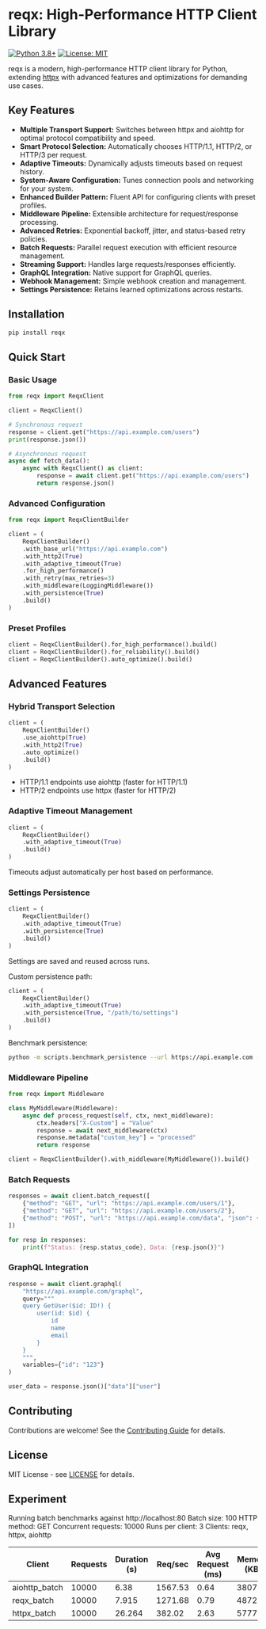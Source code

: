 # reqx: High-Performance HTTP Client Library

[![Python 3.8+](https://img.shields.io/badge/python-3.8+-blue.svg)](https://www.python.org/downloads/)
[![License: MIT](https://img.shields.io/badge/License-MIT-yellow.svg)](https://opensource.org/licenses/MIT)

reqx is a modern, high-performance HTTP client library for Python, extending [httpx](https://github.com/encode/httpx) with advanced features and optimizations for demanding use cases.

## Key Features

- **Multiple Transport Support:** Switches between httpx and aiohttp for optimal protocol compatibility and speed.
- **Smart Protocol Selection:** Automatically chooses HTTP/1.1, HTTP/2, or HTTP/3 per request.
- **Adaptive Timeouts:** Dynamically adjusts timeouts based on request history.
- **System-Aware Configuration:** Tunes connection pools and networking for your system.
- **Enhanced Builder Pattern:** Fluent API for configuring clients with preset profiles.
- **Middleware Pipeline:** Extensible architecture for request/response processing.
- **Advanced Retries:** Exponential backoff, jitter, and status-based retry policies.
- **Batch Requests:** Parallel request execution with efficient resource management.
- **Streaming Support:** Handles large requests/responses efficiently.
- **GraphQL Integration:** Native support for GraphQL queries.
- **Webhook Management:** Simple webhook creation and management.
- **Settings Persistence:** Retains learned optimizations across restarts.

## Installation

```bash
pip install reqx
```

## Quick Start

### Basic Usage

```python
from reqx import ReqxClient

client = ReqxClient()

# Synchronous request
response = client.get("https://api.example.com/users")
print(response.json())

# Asynchronous request
async def fetch_data():
    async with ReqxClient() as client:
        response = await client.get("https://api.example.com/users")
        return response.json()
```

### Advanced Configuration

```python
from reqx import ReqxClientBuilder

client = (
    ReqxClientBuilder()
    .with_base_url("https://api.example.com")
    .with_http2(True)
    .with_adaptive_timeout(True)
    .for_high_performance()
    .with_retry(max_retries=3)
    .with_middleware(LoggingMiddleware())
    .with_persistence(True)
    .build()
)
```

### Preset Profiles

```python
client = ReqxClientBuilder().for_high_performance().build()
client = ReqxClientBuilder().for_reliability().build()
client = ReqxClientBuilder().auto_optimize().build()
```

## Advanced Features

### Hybrid Transport Selection

```python
client = (
    ReqxClientBuilder()
    .use_aiohttp(True)
    .with_http2(True)
    .auto_optimize()
    .build()
)
```
- HTTP/1.1 endpoints use aiohttp (faster for HTTP/1.1)
- HTTP/2 endpoints use httpx (faster for HTTP/2)

### Adaptive Timeout Management

```python
client = (
    ReqxClientBuilder()
    .with_adaptive_timeout(True)
    .build()
)
```
Timeouts adjust automatically per host based on performance.

### Settings Persistence

```python
client = (
    ReqxClientBuilder()
    .with_adaptive_timeout(True)
    .with_persistence(True)
    .build()
)
```
Settings are saved and reused across runs.

Custom persistence path:

```python
client = (
    ReqxClientBuilder()
    .with_adaptive_timeout(True)
    .with_persistence(True, "/path/to/settings")
    .build()
)
```

Benchmark persistence:

```bash
python -m scripts.benchmark_persistence --url https://api.example.com --iterations 5 --plot
```

### Middleware Pipeline

```python
from reqx import Middleware

class MyMiddleware(Middleware):
    async def process_request(self, ctx, next_middleware):
        ctx.headers["X-Custom"] = "Value"
        response = await next_middleware(ctx)
        response.metadata["custom_key"] = "processed"
        return response

client = ReqxClientBuilder().with_middleware(MyMiddleware()).build()
```

### Batch Requests

```python
responses = await client.batch_request([
    {"method": "GET", "url": "https://api.example.com/users/1"},
    {"method": "GET", "url": "https://api.example.com/users/2"},
    {"method": "POST", "url": "https://api.example.com/data", "json": {"key": "value"}}
])

for resp in responses:
    print(f"Status: {resp.status_code}, Data: {resp.json()}")
```

### GraphQL Integration

```python
response = await client.graphql(
    "https://api.example.com/graphql",
    query="""
    query GetUser($id: ID!) {
        user(id: $id) {
            id
            name
            email
        }
    }
    """,
    variables={"id": "123"}
)

user_data = response.json()["data"]["user"]
```

## Contributing

Contributions are welcome! See the [Contributing Guide](CONTRIBUTING.md) for details.

## License

MIT License - see [LICENSE](LICENSE) for details.

## Experiment

Running batch benchmarks against http://localhost:80
Batch size: 100
HTTP method: GET
Concurrent requests: 10000
Runs per client: 3
Clients: reqx, httpx, aiohttp

| Client        | Requests | Duration (s) | Req/sec | Avg Request (ms) | Memory (KB) |
|---------------|----------|--------------|---------|------------------|-------------|
| aiohttp_batch |   10000  |    6.38      | 1567.53 | 0.64             | 3807.67     |
| reqx_batch    |   10000  |    7.915     | 1271.68 | 0.79             | 4872.33     |
| httpx_batch   |   10000  |   26.264     | 382.02  | 2.63             | 5777.67     |

